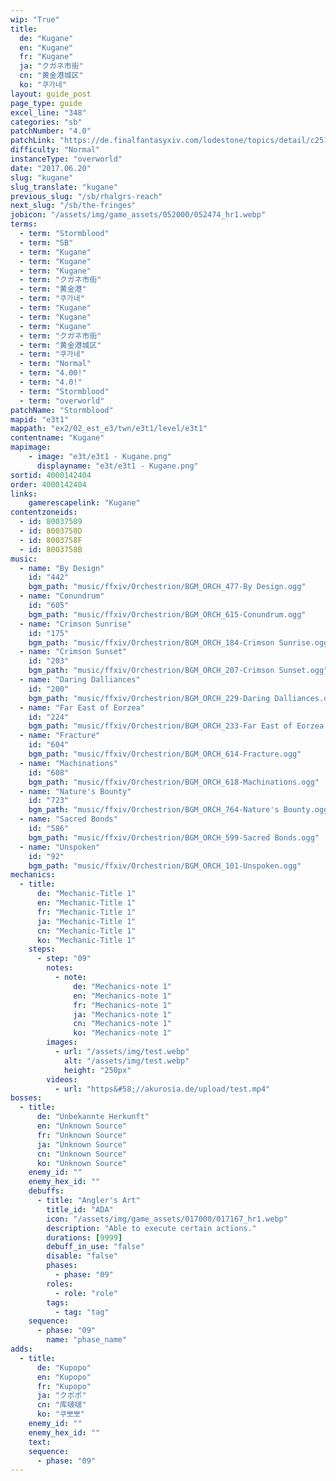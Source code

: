 ```yaml
---
wip: "True"
title:
  de: "Kugane"
  en: "Kugane"
  fr: "Kugane"
  ja: "クガネ市街"
  cn: "黄金港城区"
  ko: "쿠가네"
layout: guide_post
page_type: guide
excel_line: "348"
categories: "sb"
patchNumber: "4.0"
patchLink: "https://de.finalfantasyxiv.com/lodestone/topics/detail/c2519c232d02fc2394c3830faa364611cd4e610c"
difficulty: "Normal"
instanceType: "overworld"
date: "2017.06.20"
slug: "kugane"
slug_translate: "kugane"
previous_slug: "/sb/rhalgrs-reach"
next_slug: "/sb/the-fringes"
jobicon: "/assets/img/game_assets/052000/052474_hr1.webp"
terms:
  - term: "Stormblood"
  - term: "SB"
  - term: "Kugane"
  - term: "Kugane"
  - term: "Kugane"
  - term: "クガネ市街"
  - term: "黄金港"
  - term: "쿠가네"
  - term: "Kugane"
  - term: "Kugane"
  - term: "Kugane"
  - term: "クガネ市街"
  - term: "黄金港城区"
  - term: "쿠가네"
  - term: "Normal"
  - term: "4.00!"
  - term: "4.0!"
  - term: "Stormblood"
  - term: "overworld"
patchName: "Stormblood"
mapid: "e3t1"
mappath: "ex2/02_est_e3/twn/e3t1/level/e3t1"
contentname: "Kugane"
mapimage:
    - image: "e3t/e3t1 - Kugane.png"
      displayname: "e3t/e3t1 - Kugane.png"
sortid: 4000142404
order: 4000142404
links:
    gamerescapelink: "Kugane"
contentzoneids:
  - id: 80037589
  - id: 8003758D
  - id: 8003758F
  - id: 8003758B
music:
  - name: "By Design"
    id: "442"
    bgm_path: "music/ffxiv/Orchestrion/BGM_ORCH_477-By Design.ogg"
  - name: "Conundrum"
    id: "605"
    bgm_path: "music/ffxiv/Orchestrion/BGM_ORCH_615-Conundrum.ogg"
  - name: "Crimson Sunrise"
    id: "175"
    bgm_path: "music/ffxiv/Orchestrion/BGM_ORCH_184-Crimson Sunrise.ogg"
  - name: "Crimson Sunset"
    id: "203"
    bgm_path: "music/ffxiv/Orchestrion/BGM_ORCH_207-Crimson Sunset.ogg"
  - name: "Daring Dalliances"
    id: "200"
    bgm_path: "music/ffxiv/Orchestrion/BGM_ORCH_229-Daring Dalliances.ogg"
  - name: "Far East of Eorzea"
    id: "224"
    bgm_path: "music/ffxiv/Orchestrion/BGM_ORCH_233-Far East of Eorzea.ogg"
  - name: "Fracture"
    id: "604"
    bgm_path: "music/ffxiv/Orchestrion/BGM_ORCH_614-Fracture.ogg"
  - name: "Machinations"
    id: "608"
    bgm_path: "music/ffxiv/Orchestrion/BGM_ORCH_618-Machinations.ogg"
  - name: "Nature's Bounty"
    id: "723"
    bgm_path: "music/ffxiv/Orchestrion/BGM_ORCH_764-Nature's Bounty.ogg"
  - name: "Sacred Bonds"
    id: "586"
    bgm_path: "music/ffxiv/Orchestrion/BGM_ORCH_599-Sacred Bonds.ogg"
  - name: "Unspoken"
    id: "92"
    bgm_path: "music/ffxiv/Orchestrion/BGM_ORCH_101-Unspoken.ogg"
mechanics:
  - title:
      de: "Mechanic-Title 1"
      en: "Mechanic-Title 1"
      fr: "Mechanic-Title 1"
      ja: "Mechanic-Title 1"
      cn: "Mechanic-Title 1"
      ko: "Mechanic-Title 1"
    steps:
      - step: "09"
        notes:
          - note:
              de: "Mechanics-note 1"
              en: "Mechanics-note 1"
              fr: "Mechanics-note 1"
              ja: "Mechanics-note 1"
              cn: "Mechanics-note 1"
              ko: "Mechanics-note 1"
        images:
          - url: "/assets/img/test.webp"
            alt: "/assets/img/test.webp"
            height: "250px"
        videos:
          - url: "https&#58;//akurosia.de/upload/test.mp4"
bosses:
  - title:
      de: "Unbekannte Herkunft"
      en: "Unknown Source"
      fr: "Unknown Source"
      ja: "Unknown Source"
      cn: "Unknown Source"
      ko: "Unknown Source"
    enemy_id: ""
    enemy_hex_id: ""
    debuffs:
      - title: "Angler's Art"
        title_id: "ADA"
        icon: "/assets/img/game_assets/017000/017167_hr1.webp"
        description: "Able to execute certain actions."
        durations: [9999]
        debuff_in_use: "false"
        disable: "false"
        phases:
          - phase: "09"
        roles:
          - role: "role"
        tags:
          - tag: "tag"
    sequence:
      - phase: "09"
        name: "phase_name"
adds:
  - title:
      de: "Kupopo"
      en: "Kupopo"
      fr: "Kupopo"
      ja: "クポポ"
      cn: "库啵啵"
      ko: "쿠뽀뽀"
    enemy_id: ""
    enemy_hex_id: ""
    text:
    sequence:
      - phase: "09"
---
```

